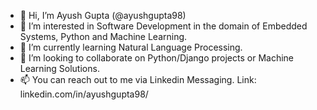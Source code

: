 - 👋 Hi, I’m Ayush Gupta (@ayushgupta98)
- 👀 I’m interested in Software Development in the domain of Embedded Systems, Python and Machine Learning.
- 🌱 I’m currently learning Natural Language Processing.
- 💞️ I’m looking to collaborate on Python/Django projects or Machine Learning Solutions.
- 📫 You can reach out to me via Linkedin Messaging. Link: linkedin.com/in/ayushgupta98/

<!---
ayushgupta98/ayushgupta98 is a ✨ special ✨ repository because its `README.md` (this file) appears on your GitHub profile.
You can click the Preview link to take a look at your changes.
--->

